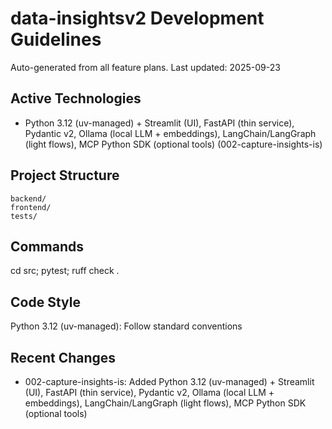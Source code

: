 # data-insightsv2 Development Guidelines

Auto-generated from all feature plans. Last updated: 2025-09-23

## Active Technologies
- Python 3.12 (uv-managed) + Streamlit (UI), FastAPI (thin service), Pydantic v2, Ollama (local LLM + embeddings), LangChain/LangGraph (light flows), MCP Python SDK (optional tools) (002-capture-insights-is)

## Project Structure
```
backend/
frontend/
tests/
```

## Commands
cd src; pytest; ruff check .

## Code Style
Python 3.12 (uv-managed): Follow standard conventions

## Recent Changes
- 002-capture-insights-is: Added Python 3.12 (uv-managed) + Streamlit (UI), FastAPI (thin service), Pydantic v2, Ollama (local LLM + embeddings), LangChain/LangGraph (light flows), MCP Python SDK (optional tools)

<!-- MANUAL ADDITIONS START -->
<!-- MANUAL ADDITIONS END -->